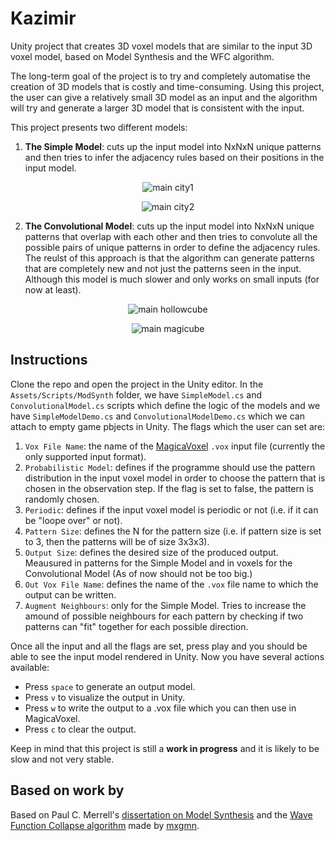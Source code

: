 # Kazimir
Unity project that creates 3D voxel models that are similar to the input 3D voxel model, based on Model Synthesis and the WFC algorithm.

The long-term goal of the project is to try and completely automatise the creation of 3D models that is costly and time-consuming. Using this project, the user can give a relatively small 3D model as an input and the algorithm will try and generate a larger 3D model that is consistent with the input.

This project presents two different models:

1. **The Simple Model**: cuts up the input model into NxNxN unique patterns and then tries to infer the adjacency rules based on their positions in the input model.
<p align="center"><img alt="main city1" src="http://imgur.com/DPTYsSQ"></p>
<p align="center"><img alt="main city2" src="http://imgur.com/fLVaeQU"></p>

2. **The Convolutional Model**: cuts up the input model into NxNxN unique patterns that overlap with each other and then tries to convolute all the possible pairs of unique patterns in order to define the adjacency rules. The reulst of this approach is that the algorithm can generate patterns that are completely new and not just the patterns seen in the input. Although this model is much slower and only works on small inputs (for now at least).
<p align="center"><img alt="main hollowcube" src="http://imgur.com/OTuwnhZ"></p>
<p align="center"><img alt="main magicube" src="http://imgur.com/Uf91sEA"></p>

## Instructions
Clone the repo and open the project in the Unity editor. In the `Assets/Scripts/ModSynth` folder, we have `SimpleModel.cs` and `ConvolutionalModel.cs` scripts which define the logic of the models and we have `SimpleModelDemo.cs` and `ConvolutionalModelDemo.cs` which we can attach to empty game pbjects in Unity. The flags which the user can set are:

1. `Vox File Name`: the name of the [MagicaVoxel](https://ephtracy.github.io/) `.vox` input file (currently the only supported input format).
2. `Probabilistic Model`: defines if the programme should use the pattern distribution in the input voxel model in order to choose the pattern that is chosen in the observation step. If the flag is set to false, the pattern is randomly chosen.
3. `Periodic`: defines if the input voxel model is periodic or not (i.e. if it can be "loope over" or not).
4. `Pattern Size`: defines the N for the pattern size (i.e. if pattern size is set to 3, then the patterns will be of size 3x3x3).
5. `Output Size`: defines the desired size of the produced output. Meausured in patterns for the Simple Model and in voxels for the Convolutional Model (As of now should not be too big.)
6. `Out Vox File Name`: defines the name of the `.vox` file name to which the output can be written.
7. `Augment Neighbours`: only for the Simple Model. Tries to increase the amound of possible neighbours for each pattern by checking if two patterns can "fit" together for each possible direction.

Once all the input and all the flags are set, press play and you should be able to see the input model rendered in Unity. Now you have several actions available:

* Press `space` to generate an output model.
* Press `v` to visualize the output in Unity.
* Press `w` to write the output to a .vox file which you can then use in MagicaVoxel.
* Press `c` to clear the output.

Keep in mind that this project is still a **work in progress** and it is likely to be slow and not very stable.

## Based on work by

Based on Paul C. Merrell's [dissertation on Model Synthesis](http://graphics.stanford.edu/~pmerrell/thesis.pdf) and the [Wave Function Collapse algorithm](https://github.com/mxgmn/WaveFunctionCollapse) made by [mxgmn](https://github.com/mxgmn).
